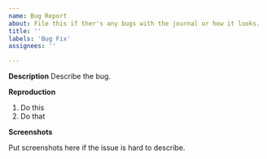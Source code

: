 ```yaml
---
name: Bug Report
about: File this if ther's any bugs with the journal or how it looks.
title: ''
labels: 'Bug Fix'
assignees: ''

---
```


**Description**
Describe the bug.

**Reproduction**
1. Do this
2. Do that

**Screenshots**

Put screenshots here if the issue is hard to describe.
